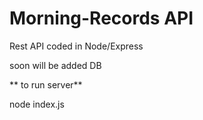 # Morning-Records API

Rest API coded in Node/Express

soon will be added DB

** to run server**

node index.js